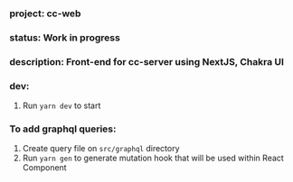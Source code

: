 ### project: cc-web

### status: Work in progress

### description: Front-end for cc-server using NextJS, Chakra UI

### dev:

1. Run `yarn dev` to start

### To add graphql queries:

1. Create query file on `src/graphql` directory
2. Run `yarn gen` to generate mutation hook that will be used within React Component
